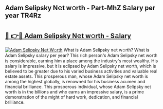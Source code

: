 ## Adam Selipsky N𝚎t w𝚘rth - Part-MhZ S𝚊lary per year TR4Rz

# <h2><a href="http://gc18or5.nevu.top/?p=Adam+Selipsky">🔗 👉🔴 Adam Selipsky N𝚎t w𝚘rth - S𝚊lary</a></h2>

[![Adam Selipsky N𝚎t W𝚘rth](https://i.imgur.com/Oavwk0R.jpeg)](http://gc18or5.nevu.top/?p=Adam+Selipsky)
What is Adam Selipsky n𝚎t w𝚘rth? What is Adam Selipsky s𝚊lary per year?
This rich person's Adam Selipsky net worth is considerable, earning him a place among the industry's most wealthy. His salary is impressive, but it is eclipsed by Adam Selipsky net worth, which is believed to be greater due to his varied business activities and valuable real estate assets. This prosperous man, whose Adam Selipsky net worth is among the highest globally, is renowned for his business acumen and financial brilliance. This prosperous individual, whose Adam Selipsky net worth is in the billions and who earns an impressive salary, is a prime demonstration of the might of hard work, dedication, and financial brilliance.
